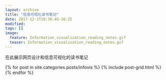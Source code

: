 ```yaml
---
layout: archive
title: "信息可视化读书笔记"
date: 2017-12-1T10:36:45-16:25
modified:
tags: []
image: 
  feature: Information_visualization_reading_notes.gif
  teaser: Information_visualization_reading_notes.gif
---
```


在此展示网页设计和信息可视化的读书笔记

<div class="tiles">
{% for post in site.categories.posts/infovis %}
  {% include post-grid.html %}
{% endfor %}